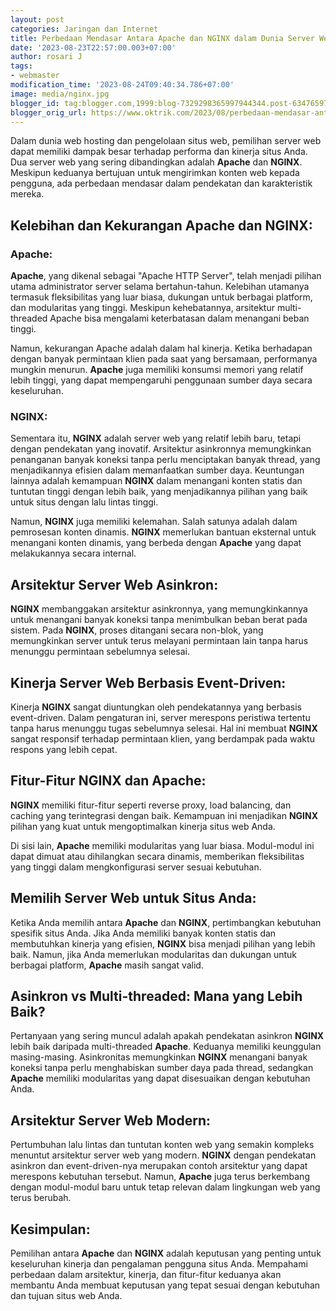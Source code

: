 ```yaml
---
layout: post
categories: Jaringan dan Internet
title: Perbedaan Mendasar Antara Apache dan NGINX dalam Dunia Server Web
date: '2023-08-23T22:57:00.003+07:00'
author: rosari J
tags:
- webmaster
modification_time: '2023-08-24T09:40:34.786+07:00'
image: media/nginx.jpg
blogger_id: tag:blogger.com,1999:blog-7329298365997944344.post-6347659798850486738
blogger_orig_url: https://www.oktrik.com/2023/08/perbedaan-mendasar-antar-apache-dan.html
---
```


Dalam dunia web hosting dan pengelolaan situs web, pemilihan server web dapat memiliki dampak besar terhadap performa dan kinerja situs Anda. Dua server web yang sering dibandingkan adalah **Apache** dan **NGINX**. Meskipun keduanya bertujuan untuk mengirimkan konten web kepada pengguna, ada perbedaan mendasar dalam pendekatan dan karakteristik mereka.

## Kelebihan dan Kekurangan Apache dan NGINX:

### Apache:
**Apache**, yang dikenal sebagai "Apache HTTP Server", telah menjadi pilihan utama administrator server selama bertahun-tahun. Kelebihan utamanya termasuk fleksibilitas yang luar biasa, dukungan untuk berbagai platform, dan modularitas yang tinggi. Meskipun kehebatannya, arsitektur multi-threaded Apache bisa mengalami keterbatasan dalam menangani beban tinggi.

Namun, kekurangan Apache adalah dalam hal kinerja. Ketika berhadapan dengan banyak permintaan klien pada saat yang bersamaan, performanya mungkin menurun. **Apache** juga memiliki konsumsi memori yang relatif lebih tinggi, yang dapat mempengaruhi penggunaan sumber daya secara keseluruhan.

### NGINX:
Sementara itu, **NGINX** adalah server web yang relatif lebih baru, tetapi dengan pendekatan yang inovatif. Arsitektur asinkronnya memungkinkan penanganan banyak koneksi tanpa perlu menciptakan banyak thread, yang menjadikannya efisien dalam memanfaatkan sumber daya. Keuntungan lainnya adalah kemampuan **NGINX** dalam menangani konten statis dan tuntutan tinggi dengan lebih baik, yang menjadikannya pilihan yang baik untuk situs dengan lalu lintas tinggi.

Namun, **NGINX** juga memiliki kelemahan. Salah satunya adalah dalam pemrosesan konten dinamis. **NGINX** memerlukan bantuan eksternal untuk menangani konten dinamis, yang berbeda dengan **Apache** yang dapat melakukannya secara internal.

## Arsitektur Server Web Asinkron:
**NGINX** membanggakan arsitektur asinkronnya, yang memungkinkannya untuk menangani banyak koneksi tanpa menimbulkan beban berat pada sistem. Pada **NGINX**, proses ditangani secara non-blok, yang memungkinkan server untuk terus melayani permintaan lain tanpa harus menunggu permintaan sebelumnya selesai.

## Kinerja Server Web Berbasis Event-Driven:
Kinerja **NGINX** sangat diuntungkan oleh pendekatannya yang berbasis event-driven. Dalam pengaturan ini, server merespons peristiwa tertentu tanpa harus menunggu tugas sebelumnya selesai. Hal ini membuat **NGINX** sangat responsif terhadap permintaan klien, yang berdampak pada waktu respons yang lebih cepat.

## Fitur-Fitur NGINX dan Apache:
**NGINX** memiliki fitur-fitur seperti reverse proxy, load balancing, dan caching yang terintegrasi dengan baik. Kemampuan ini menjadikan **NGINX** pilihan yang kuat untuk mengoptimalkan kinerja situs web Anda.

Di sisi lain, **Apache** memiliki modularitas yang luar biasa. Modul-modul ini dapat dimuat atau dihilangkan secara dinamis, memberikan fleksibilitas yang tinggi dalam mengkonfigurasi server sesuai kebutuhan.

## Memilih Server Web untuk Situs Anda:
Ketika Anda memilih antara **Apache** dan **NGINX**, pertimbangkan kebutuhan spesifik situs Anda. Jika Anda memiliki banyak konten statis dan membutuhkan kinerja yang efisien, **NGINX** bisa menjadi pilihan yang lebih baik. Namun, jika Anda memerlukan modularitas dan dukungan untuk berbagai platform, **Apache** masih sangat valid.

## Asinkron vs Multi-threaded: Mana yang Lebih Baik?
Pertanyaan yang sering muncul adalah apakah pendekatan asinkron **NGINX** lebih baik daripada multi-threaded **Apache**. Keduanya memiliki keunggulan masing-masing. Asinkronitas memungkinkan **NGINX** menangani banyak koneksi tanpa perlu menghabiskan sumber daya pada thread, sedangkan **Apache** memiliki modularitas yang dapat disesuaikan dengan kebutuhan Anda.

## Arsitektur Server Web Modern:
Pertumbuhan lalu lintas dan tuntutan konten web yang semakin kompleks menuntut arsitektur server web yang modern. **NGINX** dengan pendekatan asinkron dan event-driven-nya merupakan contoh arsitektur yang dapat merespons kebutuhan tersebut. Namun, **Apache** juga terus berkembang dengan modul-modul baru untuk tetap relevan dalam lingkungan web yang terus berubah.

## Kesimpulan:
Pemilihan antara **Apache** dan **NGINX** adalah keputusan yang penting untuk keseluruhan kinerja dan pengalaman pengguna situs Anda. Mempahami perbedaan dalam arsitektur, kinerja, dan fitur-fitur keduanya akan membantu Anda membuat keputusan yang tepat sesuai dengan kebutuhan dan tujuan situs web Anda.